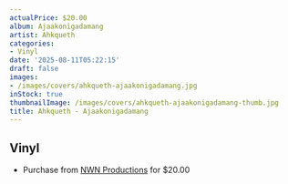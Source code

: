 ```yaml
---
actualPrice: $20.00
album: Ajaakonigadamang
artist: Ahkqueth
categories:
- Vinyl
date: '2025-08-11T05:22:15'
draft: false
images:
- /images/covers/ahkqueth-ajaakonigadamang.jpg
inStock: true
thumbnailImage: /images/covers/ahkqueth-ajaakonigadamang-thumb.jpg
title: Ahkqueth - Ajaakonigadamang
---
```


## Vinyl
* Purchase from [NWN Productions](http://shop.nwnprod.com/index.php?route=product/product&path=75&product_id=59353&sort=pd.name&order=ASC) for $20.00
